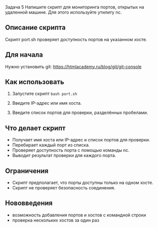 Задача 5
Напишите скрипт для мониторинга портов, открытых на удаленной машине. Для этого используйте утилиту nc.

## Описание скрипта

Скрипт port.sh проверяет доступность портов на указанном хосте.

## Для начала 
Нужно установить git: https://htmlacademy.ru/blog/git/git-console

## Как использовать

1. Запустите скрипт `bash port.sh`
  
2. Введите IP-адрес или имя хоста.

3. Введите список портов для проверки, разделённых пробелами.

## Что делает скрипт

- Получает имя хоста или IP-адрес и список портов для проверки.
- Перебирает каждый порт из списка.
- Проверяет доступность порта с помощью команды nc.
- Выводит результат проверки для каждого порта.

## Ограничения

- Скрипт предполагает, что порты доступны только на одном хосте.
- Скрипт не проверяет безопасность соединения.
## Нововведения 
- возможность добавления портов и хостов с командной строки
- проверка нескольких хостов за один раз

